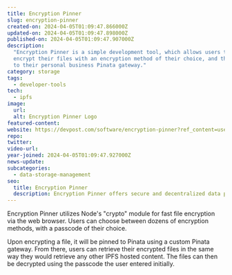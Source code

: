 ```yaml
---
title: Encryption Pinner
slug: encryption-pinner
created-on: 2024-04-05T01:09:47.866000Z
updated-on: 2024-04-05T01:09:47.898000Z
published-on: 2024-04-05T01:09:47.907000Z
description:
  "Encryption Pinner is a simple development tool, which allows users to
  encrypt their files with an encryption method of their choice, and then pin them
  to their personal business Pinata gateway."
category: storage
tags:
  - developer-tools
tech:
  - ipfs
image:
  url:
  alt: Encryption Pinner Logo
featured-content:
website: https://devpost.com/software/encryption-pinner?ref_content=user-portfolio&ref_feature=in_progress
repo:
twitter:
video-url:
year-joined: 2024-04-05T01:09:47.927000Z
news-update:
subcategories:
  - data-storage-management
seo:
  title: Encryption Pinner
  description: Encryption Pinner offers secure and decentralized data pinning services.
---
```


Encryption Pinner utilizes Node's "crypto" module for fast file encryption via the web browser. Users can choose between dozens of encryption methods, with a passcode of their choice.

Upon encrypting a file, it will be pinned to Pinata using a custom Pinata gateway. From there, users can retrieve their encrypted files in the same way they would retrieve any other IPFS hosted content. The files can then be decrypted using the passcode the user entered initially.
